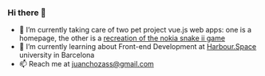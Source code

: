 ### Hi there 👋

- 🔭 I’m currently taking care of two pet project vue.js web apps: one is a homepage, the other is a [recreation of the nokia snake ii game](https://github.com/azohc/sneyk-vue)
- 🌱 I’m currently learning about Front-end Development at [Harbour.Space](https://harbour.space) university in Barcelona
- 📫 Reach me at juanchozass@gmail.com
